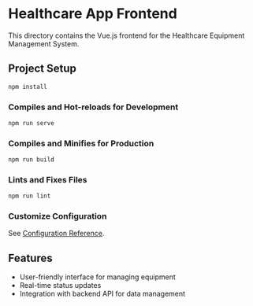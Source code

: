 # Healthcare App Frontend

This directory contains the Vue.js frontend for the Healthcare Equipment Management System.

## Project Setup

```bash
npm install
```

### Compiles and Hot-reloads for Development

```bash
npm run serve
```

### Compiles and Minifies for Production

```bash
npm run build
```

### Lints and Fixes Files

```bash
npm run lint
```

### Customize Configuration

See [Configuration Reference](https://cli.vuejs.org/config/).

## Features

- User-friendly interface for managing equipment
- Real-time status updates
- Integration with backend API for data management
